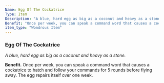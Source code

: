 ```yaml
---
Name: Egg Of The Cockatrice
Type: Item
Description: "A blue, hard egg as big as a coconut and heavy as a stone."
Benefit: "Once per week, you can speak a command word that causes a cockatrice to hatch and follow your commands for 5 rounds before flying away. The egg repairs itself over one week."
item_type: "Wondrous Item"
---
```


### Egg Of The Cockatrice

_A blue, hard egg as big as a coconut and heavy as a stone._

**Benefit.** Once per week, you can speak a command word that causes a cockatrice to hatch and follow your commands for 5 rounds before flying away. The egg repairs itself over one week.

